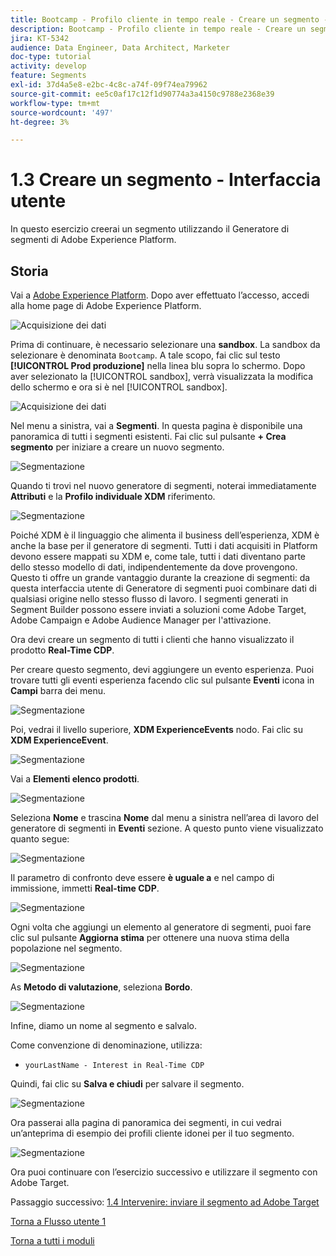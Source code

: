 ```yaml
---
title: Bootcamp - Profilo cliente in tempo reale - Creare un segmento - Interfaccia utente
description: Bootcamp - Profilo cliente in tempo reale - Creare un segmento - Interfaccia utente
jira: KT-5342
audience: Data Engineer, Data Architect, Marketer
doc-type: tutorial
activity: develop
feature: Segments
exl-id: 37d4a5e8-e2bc-4c8c-a74f-09f74ea79962
source-git-commit: ee5c0af17c12f1d90774a3a4150c9788e2368e39
workflow-type: tm+mt
source-wordcount: '497'
ht-degree: 3%

---
```


# 1.3 Creare un segmento - Interfaccia utente

In questo esercizio creerai un segmento utilizzando il Generatore di segmenti di Adobe Experience Platform.

## Storia

Vai a [Adobe Experience Platform](https://experience.adobe.com/platform). Dopo aver effettuato l’accesso, accedi alla home page di Adobe Experience Platform.

![Acquisizione dei dati](./images/home.png)

Prima di continuare, è necessario selezionare una **sandbox**. La sandbox da selezionare è denominata ``Bootcamp``. A tale scopo, fai clic sul testo **[!UICONTROL Prod produzione]** nella linea blu sopra lo schermo. Dopo aver selezionato la [!UICONTROL sandbox], verrà visualizzata la modifica dello schermo e ora si è nel [!UICONTROL sandbox].

![Acquisizione dei dati](./images/sb1.png)

Nel menu a sinistra, vai a **Segmenti**. In questa pagina è disponibile una panoramica di tutti i segmenti esistenti. Fai clic sul pulsante **+ Crea segmento** per iniziare a creare un nuovo segmento.

![Segmentazione](./images/menuseg.png)

Quando ti trovi nel nuovo generatore di segmenti, noterai immediatamente **Attributi** e la **Profilo individuale XDM** riferimento.

![Segmentazione](./images/segmentationui.png)

Poiché XDM è il linguaggio che alimenta il business dell’esperienza, XDM è anche la base per il generatore di segmenti. Tutti i dati acquisiti in Platform devono essere mappati su XDM e, come tale, tutti i dati diventano parte dello stesso modello di dati, indipendentemente da dove provengono. Questo ti offre un grande vantaggio durante la creazione di segmenti: da questa interfaccia utente di Generatore di segmenti puoi combinare dati di qualsiasi origine nello stesso flusso di lavoro. I segmenti generati in Segment Builder possono essere inviati a soluzioni come Adobe Target, Adobe Campaign e Adobe Audience Manager per l&#39;attivazione.

Ora devi creare un segmento di tutti i clienti che hanno visualizzato il prodotto **Real-Time CDP**.

Per creare questo segmento, devi aggiungere un evento esperienza. Puoi trovare tutti gli eventi esperienza facendo clic sul pulsante **Eventi** icona in **Campi** barra dei menu.

![Segmentazione](./images/findee.png)

Poi, vedrai il livello superiore, **XDM ExperienceEvents** nodo. Fai clic su **XDM ExperienceEvent**.

![Segmentazione](./images/see.png)

Vai a **Elementi elenco prodotti**.

![Segmentazione](./images/plitems.png)

Seleziona **Nome** e trascina **Nome** dal menu a sinistra nell’area di lavoro del generatore di segmenti in **Eventi** sezione. A questo punto viene visualizzato quanto segue:

![Segmentazione](./images/eewebpdtlname.png)

Il parametro di confronto deve essere **è uguale a** e nel campo di immissione, immetti **Real-time CDP**.

![Segmentazione](./images/pv.png)

Ogni volta che aggiungi un elemento al generatore di segmenti, puoi fare clic sul pulsante **Aggiorna stima** per ottenere una nuova stima della popolazione nel segmento.

![Segmentazione](./images/refreshest.png)

As **Metodo di valutazione**, seleziona **Bordo**.

![Segmentazione](./images/evedge.png)

Infine, diamo un nome al segmento e salvalo.

Come convenzione di denominazione, utilizza:

- `yourLastName - Interest in Real-Time CDP`

Quindi, fai clic su **Salva e chiudi** per salvare il segmento.

![Segmentazione](./images/segmentname.png)

Ora passerai alla pagina di panoramica dei segmenti, in cui vedrai un’anteprima di esempio dei profili cliente idonei per il tuo segmento.

![Segmentazione](./images/savedsegment.png)

Ora puoi continuare con l’esercizio successivo e utilizzare il segmento con Adobe Target.

Passaggio successivo: [1.4 Intervenire: inviare il segmento ad Adobe Target](./ex4.md)

[Torna a Flusso utente 1](./uc1.md)

[Torna a tutti i moduli](../../overview.md)
